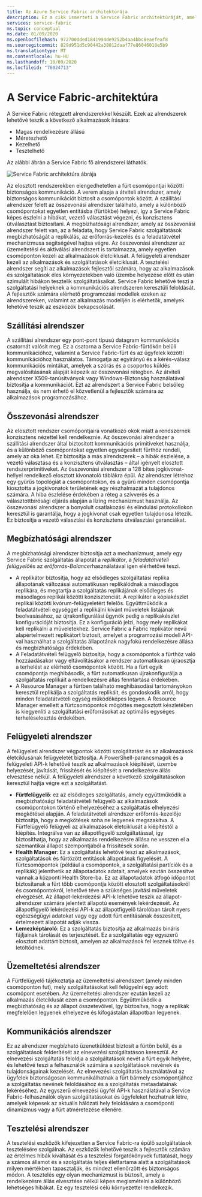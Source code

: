 ```yaml
---
title: Az Azure Service Fabric architektúrája
description: Ez a cikk ismerteti a Service Fabric architektúráját, amely egy elosztott rendszerplatform, amely méretezhető, megbízható és könnyen felügyelt alkalmazások létrehozására szolgál a felhőben.
services: service-fabric
ms.topic: conceptual
ms.date: 01/09/2020
ms.openlocfilehash: 972700dded1841994de9252b4aa4bbc8eaefeaf8
ms.sourcegitcommit: 829d951d5c90442a38012daaf77e86046018e5b9
ms.translationtype: MT
ms.contentlocale: hu-HU
ms.lasthandoff: 10/09/2020
ms.locfileid: "76024713"
---
```

# <a name="service-fabric-architecture"></a>A Service Fabric-architektúra

A Service Fabric rétegzett alrendszerekkel készült. Ezek az alrendszerek lehetővé teszik a következő alkalmazások írására:

* Magas rendelkezésre állású
* Méretezhető
* Kezelhető
* Tesztelhető

Az alábbi ábrán a Service Fabric fő alrendszerei láthatók.

![Service Fabric architektúra ábrája](media/service-fabric-architecture/service-fabric-architecture.png)

Az elosztott rendszerekben elengedhetetlen a fürt csomópontjai közötti biztonságos kommunikáció. A verem alapja a átviteli alrendszer, amely biztonságos kommunikációt biztosít a csomópontok között. A szállítási alrendszer felett az összevonási alrendszer található, amely a különböző csomópontokat egyetlen entitásba (fürtökbe) helyezi, így a Service Fabric képes észlelni a hibákat, vezető választást végezni, és konzisztens útválasztást biztosítani. A megbízhatósági alrendszer, amely az összevonási alrendszer felett van, az a feladata, hogy Service Fabric szolgáltatások megbízhatóságát a replikálás, az erőforrás-kezelés és a feladatátvétel mechanizmusa segítségével hajtsa végre. Az összevonási alrendszer az üzemeltetési és aktiválási alrendszert is tartalmazza, amely egyetlen csomóponton kezeli az alkalmazások életciklusát. A felügyeleti alrendszer kezeli az alkalmazások és szolgáltatások életciklusát. A tesztelési alrendszer segíti az alkalmazások fejlesztői számára, hogy az alkalmazások és szolgáltatások éles környezetekben való üzembe helyezése előtt és után szimulált hibákon tesztelik szolgáltatásaikat. Service Fabric lehetővé teszi a szolgáltatási helyeknek a kommunikációs alrendszeren keresztüli feloldását. A fejlesztők számára elérhető programozási modellek ezeken az alrendszereken, valamint az alkalmazás modelljén is elérhetők, amelyek lehetővé teszik az eszközök bekapcsolását.

## <a name="transport-subsystem"></a>Szállítási alrendszer

A szállítási alrendszer egy pont-pont típusú datagram kommunikációs csatornát valósít meg. Ez a csatorna a Service Fabric-fürtökön belüli kommunikációhoz, valamint a Service Fabric-fürt és az ügyfelek közötti kommunikációhoz használatos. Támogatja az egyirányú és a kérés-válasz kommunikációs mintákat, amelyek a szórás és a csoportos küldés megvalósításának alapját képezik az összevonási rétegben. Az átviteli alrendszer X509-tanúsítványok vagy Windows-Biztonság használatával biztosítja a kommunikációt. Ezt az alrendszert a Service Fabric belsőleg használja, és nem érhető el közvetlenül a fejlesztők számára az alkalmazások programozásához.

## <a name="federation-subsystem"></a>Összevonási alrendszer

Az elosztott rendszer csomópontjaira vonatkozó okok miatt a rendszernek konzisztens nézettel kell rendelkeznie. Az összevonási alrendszer a szállítási alrendszer által biztosított kommunikációs primitíveket használja, és a különböző csomópontokat egyetlen egységesített fürthöz rendeli, amely az oka lehet. Ez biztosítja a más alrendszerek – a hibák észlelése, a vezető választása és a konzisztens útválasztás – által igényelt elosztott rendszerprimitíveket. Az összevonási alrendszer a 128 bites jogkivonat-hellyel rendelkező elosztott kivonatoló táblákra épül. Az alrendszer létrehoz egy gyűrűs topológiát a csomópontokon, és a gyűrű minden csomópontja kiosztotta a jogkivonatok területének egy részhalmazát a tulajdonos számára. A hiba észlelése érdekében a réteg a szívverés és a választottbírósági eljárás alapján a lízing mechanizmust használja. Az összevonási alrendszer a bonyolult csatlakozási és elindulási protokollokon keresztül is garantálja, hogy a jogkivonat csak egyetlen tulajdonosa létezik. Ez biztosítja a vezető választási és konzisztens útválasztási garanciákat.

## <a name="reliability-subsystem"></a>Megbízhatósági alrendszer

A megbízhatósági alrendszer biztosítja azt a mechanizmust, amely egy Service Fabric szolgáltatás állapotát a *replikátor*, a *feladatátvételi felügyelő*és az *erőforrás-Balancer*használatával igen elérhetővé teszi.

* A replikátor biztosítja, hogy az elsődleges szolgáltatási replika állapotának változásai automatikusan replikálódnak a másodlagos replikára, és megtartja a szolgáltatás replikájának elsődleges és másodlagos replikái közötti konzisztenciát. A replikátor a kópiakészlet replikái közötti kvórum-felügyeletért felelős. Együttműködik a feladatátvételi egységgel a replikálni kívánt műveletek listájának beolvasásához, az újrakonfigurálási ügynök pedig a replikakészlet konfigurációját biztosítja. Ez a konfiguráció jelzi, hogy mely replikákat kell replikálni a műveletekhez. Service Fabric a Fabric replikátor nevű alapértelmezett replikátort biztosít, amelyet a programozási modell API-val használhat a szolgáltatás állapotának nagyfokú rendelkezésre állása és megbízhatósága érdekében.
* A Feladatátvételi felügyelő biztosítja, hogy a csomópontok a fürthöz való hozzáadásakor vagy eltávolításakor a rendszer automatikusan újraosztja a terhelést az elérhető csomópontok között. Ha a fürt egyik csomópontja meghibásodik, a fürt automatikusan újrakonfigurálja a szolgáltatás replikáit a rendelkezésre állás fenntartása érdekében.
* A Resource Manager a fürtben található meghibásodási tartományokon keresztül replikálja a szolgáltatás replikáit, és gondoskodik arról, hogy minden feladatátvételi egység működőképes legyen. A Resource Manager emellett a fürtcsomópontok mögöttes megosztott készletében is kiegyenlíti a szolgáltatási erőforrásokat az optimális egységes terheléselosztás érdekében.

## <a name="management-subsystem"></a>Felügyeleti alrendszer

A felügyeleti alrendszer végpontok közötti szolgáltatást és az alkalmazások életciklusának felügyeletét biztosítja. A PowerShell-parancsmagok és a felügyeleti API-k lehetővé teszik az alkalmazások kiépítését, üzembe helyezését, javítását, frissítését és kiépítését a rendelkezésre állás elvesztése nélkül. A felügyeleti alrendszer a következő szolgáltatásokon keresztül hajtja végre ezt a szolgáltatást.

* **Fürtfelügyelő**: ez az elsődleges szolgáltatás, amely együttműködik a megbízhatósági feladatátvételi felügyelő az alkalmazások csomópontokon történő elhelyezéséhez a szolgáltatás elhelyezési megkötései alapján. A feladatátvételi alrendszer erőforrás-kezelője biztosítja, hogy a megkötések soha ne legyenek megszakítva. A Fürtfelügyelő felügyeli az alkalmazások életciklusát a kiépítéstől a kiépítés. Integrálva van az állapotfigyelő szolgáltatással, így biztosíthatja, hogy az alkalmazás rendelkezésre állása ne vesszen el a szemantikai állapot szempontjából a frissítések során.
* **Health Manager**: Ez a szolgáltatás lehetővé teszi az alkalmazások, szolgáltatások és fürtözött entitások állapotának figyelését. A fürtcsomópontok (például a csomópontok, a szolgáltatási partíciók és a replikák) jelenthetik az állapotadatok adatait, amelyek ezután összesítve vannak a központi Health Store-ba. Ez az állapotadatok átfogó időpontot biztosítanak a fürt több csomópontja között elosztott szolgáltatásokról és csomópontokról, lehetővé téve a szükséges javítási műveletek elvégzését. Az állapot-lekérdezési API-k lehetővé teszik az állapot-alrendszer számára jelentett állapotú események lekérdezését. Az állapotfigyelő lekérdezési API-k az állapotfigyelő tárolóban tárolt nyers egészségügyi adatokat vagy egy adott fürt entitásának összesített, értelmezett állapotát adják vissza.
* **Lemezképtároló**: Ez a szolgáltatás biztosítja az alkalmazás bináris fájljainak tárolását és terjesztését. Ez a szolgáltatás egy egyszerű elosztott adattárt biztosít, amelyen az alkalmazások fel lesznek töltve és letöltődnek.

## <a name="hosting-subsystem"></a>Üzemeltetési alrendszer

A Fürtfelügyelő tájékoztatja az üzemeltetési alrendszert (amely minden csomóponton fut), mely szolgáltatásokat kell felügyelni egy adott csomópont esetében. Az üzemeltetési alrendszer ezután kezeli az alkalmazás életciklusát ezen a csomóponton. Együttműködik a megbízhatóság és az állapot összetevőivel, így biztosítva, hogy a replikák megfelelően legyenek elhelyezve és kifogástalan állapotban legyenek.

## <a name="communication-subsystem"></a>Kommunikációs alrendszer

Ez az alrendszer megbízható üzenetküldést biztosít a fürtön belül, és a szolgáltatások felderítését az elnevezési szolgáltatáson keresztül. Az elnevezési szolgáltatás feloldja a szolgáltatások nevét a fürt egyik helyére, és lehetővé teszi a felhasználók számára a szolgáltatások nevének és tulajdonságainak kezelését. Az elnevezési szolgáltatás használatával az ügyfelek biztonságosan kommunikálhatnak a fürt bármely csomópontjához a szolgáltatás nevének feloldásához és a szolgáltatás metaadatainak lekéréséhez. Az egyszerű elnevezési ügyfél API-k használatával a Service Fabric-felhasználók olyan szolgáltatásokat és ügyfeleket hozhatnak létre, amelyek képesek az aktuális hálózati hely feloldására a csomóponti dinamizmus vagy a fürt átméretezése ellenére.

## <a name="testability-subsystem"></a>Tesztelési alrendszer

A tesztelési eszközök kifejezetten a Service Fabric-ra épülő szolgáltatások tesztelésére szolgálnak. Az eszközök lehetővé teszik a fejlesztők számára az értelmes hibák kiváltását és a tesztelési forgatókönyvek futtatását, hogy a számos államot és a szolgáltatás teljes élettartama alatt a szolgáltatások milyen mértékben tapasztalják, és mindezt ellenőrzött és biztonságos módon. A tesztelés egy olyan mechanizmust is biztosít, amely a rendelkezésre állás elvesztése nélkül képes megismételni a különböző lehetséges hibákat. Ez egy tesztelési célú környezettel rendelkezik.
